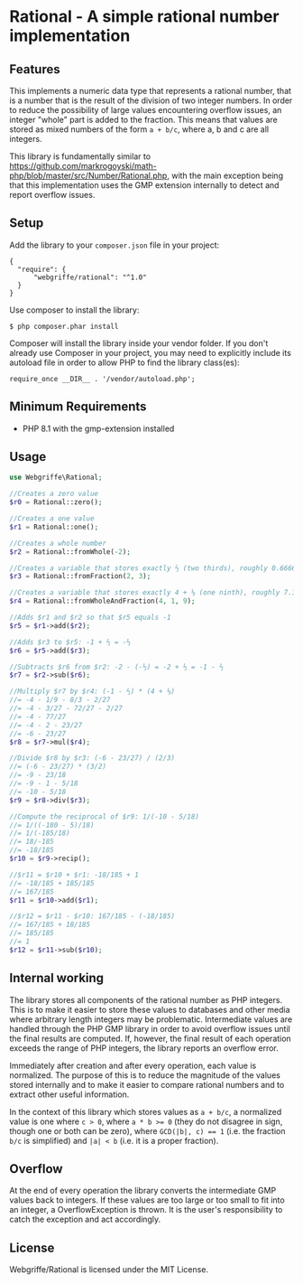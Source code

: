 # Rational - A simple rational number implementation

## Features
This implements a numeric data type that represents a rational number, that is a number that is the result of the division of two integer numbers. In order to reduce the possibility of large values encountering overflow issues, an integer "whole" part is added to the fraction. This means that values are stored as mixed numbers of the form `a + b/c`, where a, b and c are all integers.

This library is fundamentally similar to https://github.com/markrogoyski/math-php/blob/master/src/Number/Rational.php, with the main exception being that this implementation uses the GMP extension internally to detect and report overflow issues.

## Setup
Add the library to your `composer.json` file in your project:
```
{
  "require": {
      "webgriffe/rational": "^1.0"
  }
}
```

Use composer to install the library:

```
$ php composer.phar install
```

Composer will install the library inside your vendor folder. If you don't already use Composer in your project, you may need to explicitly include its autoload file in order to allow PHP to find the library class(es):

```
require_once __DIR__ . '/vendor/autoload.php';
```

## Minimum Requirements
* PHP 8.1 with the gmp-extension installed

## Usage
```php
use Webgriffe\Rational;

//Creates a zero value
$r0 = Rational::zero();

//Creates a one value
$r1 = Rational::one();

//Creates a whole number
$r2 = Rational::fromWhole(-2);

//Creates a variable that stores exactly ⅔ (two thirds), roughly 0.666666...
$r3 = Rational::fromFraction(2, 3);

//Creates a variable that stores exactly 4 + ⅑ (one ninth), roughly 7.111111...
$r4 = Rational::fromWholeAndFraction(4, 1, 9);

//Adds $r1 and $r2 so that $r5 equals -1
$r5 = $r1->add($r2);

//Adds $r3 to $r5: -1 + ⅔ = -⅓
$r6 = $r5->add($r3);

//Subtracts $r6 from $r2: -2 - (-⅓) = -2 + ⅓ = -1 - ⅔
$r7 = $r2->sub($r6);

//Multiply $r7 by $r4: (-1 - ⅔) * (4 + ⅑)
//= -4 - 1/9 - 8/3 - 2/27
//= -4 - 3/27 - 72/27 - 2/27
//= -4 - 77/27
//= -4 - 2 - 23/27
//= -6 - 23/27
$r8 = $r7->mul($r4);

//Divide $r8 by $r3: (-6 - 23/27) / (2/3)
//= (-6 - 23/27) * (3/2)
//= -9 - 23/18
//= -9 - 1 - 5/18
//= -10 - 5/18
$r9 = $r8->div($r3);

//Compute the reciprocal of $r9: 1/(-10 - 5/18)
//= 1/((-180 - 5)/18)
//= 1/(-185/18)
//= 18/-185
//= -18/185
$r10 = $r9->recip();

//$r11 = $r10 + $r1: -18/185 + 1
//= -18/185 + 185/185
//= 167/185
$r11 = $r10->add($r1);

//$r12 = $r11 - $r10: 167/185 - (-18/185)
//= 167/185 + 18/185
//= 185/185
//= 1
$r12 = $r11->sub($r10);
```

## Internal working
The library stores all components of the rational number as PHP integers. This is to make it easier to store these values to databases and other media where arbitrary length integers may be problematic.
Intermediate values are handled through the PHP GMP library in order to avoid overflow issues until the final results are computed. If, however, the final result of each operation exceeds the range of PHP integers, the library reports an overflow error.

Immediately after creation and after every operation, each value is normalized. The purpose of this is to reduce the magnitude of the values stored internally and to make it easier to compare rational numbers and to extract other useful information.

In the context of this library which stores values as `a + b/c`, a normalized value is one where `c > 0`, where `a * b >= 0` (they do not disagree in sign, though one or both can be zero), where `GCD(|b|, c) == 1` (i.e. the fraction `b/c` is simplified) and `|a| < b` (i.e. it is a proper fraction).

## Overflow
At the end of every operation the library converts the intermediate GMP values back to integers. If these values are too large or too small to fit into an integer, a OverflowException is thrown. It is the user's responsibility to catch the exception and act accordingly.

## License
Webgriffe/Rational is licensed under the MIT License.
